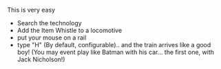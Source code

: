 This is very easy
- Search the technology
- Add the Item Whistle to a locomotive
- put your mouse on a rail
- type "H" (By default, configurable).. and the train arrives like a good boy! (You may event play like Batman with his car... the first one, with Jack Nicholson!)